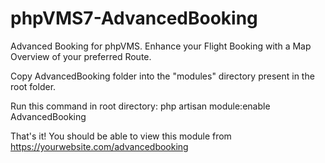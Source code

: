 # phpVMS7-AdvancedBooking
Advanced Booking for phpVMS. Enhance your Flight Booking with a Map Overview of your preferred Route.

Copy AdvancedBooking folder into the "modules" directory present in the root folder.

Run this command in root directory: 
php artisan module:enable AdvancedBooking

That's it!
You should be able to view this module from https://yourwebsite.com/advancedbooking

